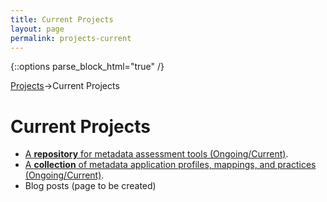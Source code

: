 ```yaml
---
title: Current Projects
layout: page
permalink: projects-current
---
```

   {::options parse_block_html="true" /}

<a href="/projects">Projects</a>->Current Projects

<h1 id="top">Current Projects</h1>

* [A <b>repository</b> for metadata assessment tools (Ongoing/Current)](/tools).
* [A <b>collection</b> of metadata application profiles, mappings, and practices (Ongoing/Current)](https://dlfmetadataassessment.github.io/MetadataSpecsClearinghouse).
* Blog posts (page to be created)
